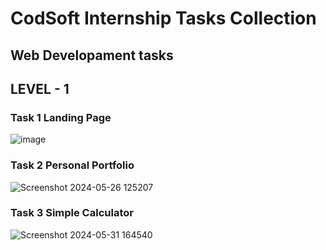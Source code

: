 # CodSoft Internship Tasks Collection

## Web Developament tasks

## LEVEL - 1

### Task 1 Landing Page
![image](https://github.com/ChandiniRegulapati/CODSOFT_TASKS/assets/159464185/393da064-f9e6-48d8-815e-ea1913782636)

### Task 2 Personal Portfolio
![Screenshot 2024-05-26 125207](https://github.com/ChandiniRegulapati/CODSOFT_TASKS/assets/159464185/72f9e54f-75dc-4bf7-bd16-c6f15e9f46c8)

### Task 3 Simple Calculator
![Screenshot 2024-05-31 164540](https://github.com/ChandiniRegulapati/CODSOFT_TASKS/assets/159464185/edac62d6-3d14-4b58-847f-047ff47747c5)
